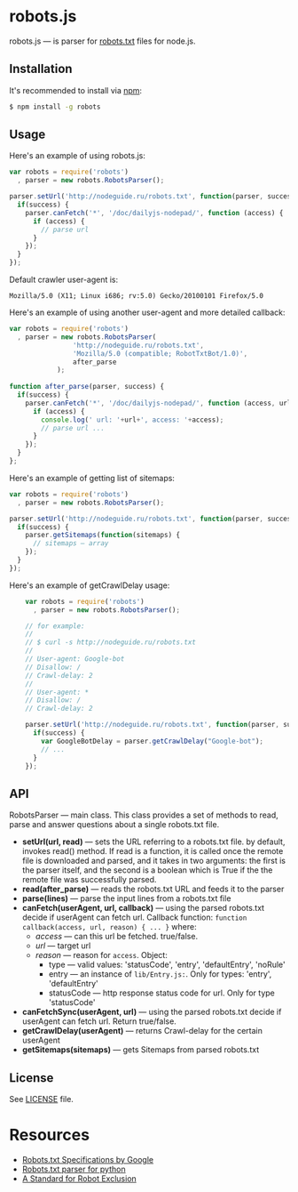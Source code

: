 robots.js
=========

robots.js — is parser for [robots.txt](www.robotstxt.org) files for node.js.

Installation
------------

It's recommended to install via [npm](https://github.com/isaacs/npm/):

```bash
$ npm install -g robots
```

Usage
-----

Here's an example of using robots.js:

```javascript
var robots = require('robots')
  , parser = new robots.RobotsParser();

parser.setUrl('http://nodeguide.ru/robots.txt', function(parser, success) {
  if(success) {
    parser.canFetch('*', '/doc/dailyjs-nodepad/', function (access) {
      if (access) {
        // parse url
      }
    });
  }
});
```

Default crawler user-agent is:

    Mozilla/5.0 (X11; Linux i686; rv:5.0) Gecko/20100101 Firefox/5.0

Here's an example of using another user-agent and more detailed callback:

```javascript
var robots = require('robots')
  , parser = new robots.RobotsParser(
                'http://nodeguide.ru/robots.txt',
                'Mozilla/5.0 (compatible; RobotTxtBot/1.0)',
                after_parse
            );
            
function after_parse(parser, success) {
  if(success) {
    parser.canFetch('*', '/doc/dailyjs-nodepad/', function (access, url, reason) {
      if (access) {
        console.log(' url: '+url+', access: '+access);
        // parse url ...
      }
    });
  }
};
```

Here's an example of getting list of sitemaps:

```javascript
var robots = require('robots')
  , parser = new robots.RobotsParser();

parser.setUrl('http://nodeguide.ru/robots.txt', function(parser, success) {
  if(success) {
    parser.getSitemaps(function(sitemaps) {
      // sitemaps — array
    });
  }
});
```

Here's an example of getCrawlDelay usage:

```javascript
    var robots = require('robots')
      , parser = new robots.RobotsParser();

    // for example:
    //
    // $ curl -s http://nodeguide.ru/robots.txt
    //
    // User-agent: Google-bot
    // Disallow: / 
    // Crawl-delay: 2
    //
    // User-agent: *
    // Disallow: /
    // Crawl-delay: 2

    parser.setUrl('http://nodeguide.ru/robots.txt', function(parser, success) {
      if(success) {
        var GoogleBotDelay = parser.getCrawlDelay("Google-bot");
        // ...
      }
    });
```

API
---

RobotsParser — main class. This class provides a set of methods to read,
parse and answer questions about a single robots.txt file.

  * **setUrl(url, read)** — sets the URL referring to a robots.txt file.
    by default, invokes read() method.
    If read is a function, it is called once the remote file is downloaded and parsed, and it
      takes in two arguments: the first is the parser itself, and the second is a boolean
      which is True if the the remote file was successfully parsed.
  * **read(after_parse)** — reads the robots.txt URL and feeds it to the parser
  * **parse(lines)** — parse the input lines from a robots.txt file
  * **canFetch(userAgent, url, callback)** — using the parsed robots.txt decide if
    userAgent can fetch url. Callback function:
    ``function callback(access, url, reason) { ... }``
    where:
    * *access* — can this url be fetched. true/false.
    * *url* — target url
    * *reason* — reason for ``access``. Object:
      * type — valid values: 'statusCode', 'entry', 'defaultEntry', 'noRule'
      * entry — an instance of ``lib/Entry.js:``. Only for types: 'entry', 'defaultEntry'
      * statusCode — http response status code for url. Only for type 'statusCode'
  * **canFetchSync(userAgent, url)** — using the parsed robots.txt decide if
    userAgent can fetch url. Return true/false.
  * **getCrawlDelay(userAgent)** — returns Crawl-delay for the certain userAgent
  * **getSitemaps(sitemaps)** — gets Sitemaps from parsed robots.txt

License
-------

See [LICENSE](https://github.com/ekalinin/robots.js/blob/master/LICENSE)
file.


Resources
=========

  * [Robots.txt Specifications by Google](http://code.google.com/web/controlcrawlindex/docs/robots_txt.html)
  * [Robots.txt parser for python](http://docs.python.org/library/robotparser.html)
  * [A Standard for Robot Exclusion](http://www.robotstxt.org/orig.html)

